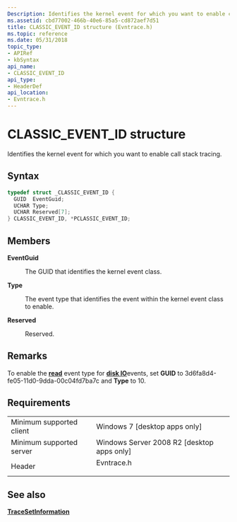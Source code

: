 ```yaml
---
Description: Identifies the kernel event for which you want to enable call stack tracing.
ms.assetid: cbd77002-466b-40e6-85a5-cd872aef7d51
title: CLASSIC_EVENT_ID structure (Evntrace.h)
ms.topic: reference
ms.date: 05/31/2018
topic_type: 
- APIRef
- kbSyntax
api_name: 
- CLASSIC_EVENT_ID
api_type: 
- HeaderDef
api_location: 
- Evntrace.h
---
```


# CLASSIC\_EVENT\_ID structure

Identifies the kernel event for which you want to enable call stack tracing.

## Syntax


```C++
typedef struct _CLASSIC_EVENT_ID {
  GUID  EventGuid;
  UCHAR Type;
  UCHAR Reserved[7];
} CLASSIC_EVENT_ID, *PCLASSIC_EVENT_ID;
```



## Members

<dl> <dt>

**EventGuid**
</dt> <dd>

The GUID that identifies the kernel event class.

</dd> <dt>

**Type**
</dt> <dd>

The event type that identifies the event within the kernel event class to enable.

</dd> <dt>

**Reserved**
</dt> <dd>

Reserved.

</dd> </dl>

## Remarks

To enable the [**read**](diskio-typegroup1.md) event type for [**disk IO**](diskio.md)events, set **GUID** to 3d6fa8d4-fe05-11d0-9dda-00c04fd7ba7c and **Type** to 10.

## Requirements



|                                     |                                                                                       |
|-------------------------------------|---------------------------------------------------------------------------------------|
| Minimum supported client<br/> | Windows 7 \[desktop apps only\]<br/>                                            |
| Minimum supported server<br/> | Windows Server 2008 R2 \[desktop apps only\]<br/>                               |
| Header<br/>                   | <dl> <dt>Evntrace.h</dt> </dl> |



## See also

<dl> <dt>

[**TraceSetInformation**](tracesetinformation.md)
</dt> </dl>

 

 




